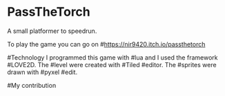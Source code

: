 # PassTheTorch
A small platformer to speedrun.

To play the game you can go on #https://nir9420.itch.io/passthetorch

#Technology
I programmed this game with #lua and I used the framework #LOVE2D.
The #level were created with #Tiled #editor.
The #sprites were drawn with #pyxel #edit.

#My contribution
